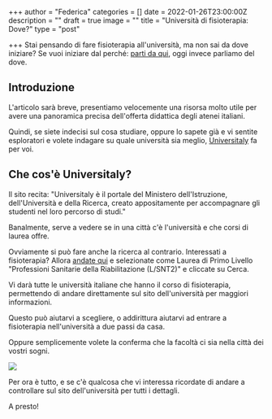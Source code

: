 +++
author = "Federica"
categories = []
date = 2022-01-26T23:00:00Z
description = ""
draft = true
image = ""
title = "Università di fisioterapia: Dove?"
type = "post"

+++
Stai pensando di fare fisioterapia all'università, ma non sai da dove iniziare? Se vuoi iniziare dal perché: [parti da qui](https://fisioblog.netlify.app/perche-fare-il-fisioterapista-nel-2022/ "Perché fare il fisioterapista"), oggi invece parliamo del dove.

## Introduzione

L'articolo sarà breve, presentiamo velocemente una risorsa molto utile per avere una panoramica precisa dell'offerta didattica degli atenei italiani.

Quindi, se siete indecisi sul cosa studiare, oppure lo sapete già e vi sentite esploratori e volete indagare su quale università sia meglio, [Universitaly](https://www.universitaly.it/index.php/ "Universitaly") fa per voi.

## Che cos'è Universitaly?

Il sito recita: "Universitaly è il portale del Ministero dell'Istruzione, dell'Università e della Ricerca, creato appositamente per accompagnare gli studenti nel loro percorso di studi."

Banalmente, serve a vedere se in una città c'è l'università e che corsi di laurea offre.

Ovviamente si può fare anche la ricerca al contrario. Interessati a fisioterapia? Allora [andate qui](https://www.universitaly.it/index.php/cercacorsi/universita "Cerca Corsi") e selezionate come Laurea di Primo Livello "Professioni Sanitarie della Riabilitazione (L/SNT2)" e cliccate su Cerca.

Vi darà tutte le università italiane che hanno il corso di fisioterapia, permettendo di andare direttamente sul sito dell'università per maggiori informazioni.

Questo può aiutarvi a scegliere, o addirittura aiutarvi ad entrare a fisioterapia nell'università a due passi da casa.

Oppure semplicemente volete la conferma che la facoltà ci sia nella città dei vostri sogni.

![](/images/brooke-cagle-g1kr4ozfoac-unsplash.jpg)

Per ora è tutto, e se c'è qualcosa che vi interessa ricordate di andare a controllare sul sito dell'università per tutti i dettagli.

A presto!
